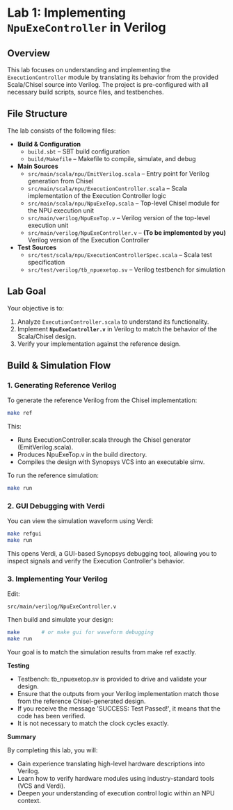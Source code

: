 
# Lab 1: Implementing `NpuExeController` in Verilog

## Overview
This lab focuses on understanding and implementing the `ExecutionController` module by translating its behavior from the provided Scala/Chisel source into Verilog. The project is pre-configured with all necessary build scripts, source files, and testbenches.

## File Structure
The lab consists of the following files:

- **Build & Configuration**
  - `build.sbt` – SBT build configuration
  - `build/Makefile` – Makefile to compile, simulate, and debug
- **Main Sources**
  - `src/main/scala/npu/EmitVerilog.scala` – Entry point for Verilog generation from Chisel
  - `src/main/scala/npu/ExecutionController.scala` – Scala implementation of the Execution Controller logic
  - `src/main/scala/npu/NpuExeTop.scala` – Top-level Chisel module for the NPU execution unit
  - `src/main/verilog/NpuExeTop.v` – Verilog version of the top-level execution unit
  - `src/main/verilog/NpuExeController.v` – **(To be implemented by you)** Verilog version of the Execution Controller
- **Test Sources**
  - `src/test/scala/npu/ExecutionControllerSpec.scala` – Scala test specification
  - `src/test/verilog/tb_npuexetop.sv` – Verilog testbench for simulation

## Lab Goal
Your objective is to:
1. Analyze `ExecutionController.scala` to understand its functionality.
2. Implement **`NpuExeController.v`** in Verilog to match the behavior of the Scala/Chisel design.
3. Verify your implementation against the reference design.

## Build & Simulation Flow

### 1. Generating Reference Verilog
To generate the reference Verilog from the Chisel implementation:
```bash
make ref
```
This:

* Runs ExecutionController.scala through the Chisel generator (EmitVerilog.scala).
* Produces NpuExeTop.v in the build directory.
* Compiles the design with Synopsys VCS into an executable simv.

To run the reference simulation:
```bash 
make run
```

### 2. GUI Debugging with Verdi
You can view the simulation waveform using Verdi:
```bash
make refgui
make run
```
This opens Verdi, a GUI-based Synopsys debugging tool, allowing you to inspect signals and verify the Execution Controller's behavior.


### 3. Implementing Your Verilog
Edit:
```
src/main/verilog/NpuExeController.v
```

Then build and simulate your design:
```bash
make       # or make gui for waveform debugging
make run
```
Your goal is to match the simulation results from make ref exactly.

**Testing**

* Testbench: tb_npuexetop.sv is provided to drive and validate your design.
* Ensure that the outputs from your Verilog implementation match those from the reference Chisel-generated design.
* If you receive the message 'SUCCESS: Test Passed!', it means that the code has been verified.
* It is not necessary to match the clock cycles exactly.

**Summary**

By completing this lab, you will:
* Gain experience translating high-level hardware descriptions into Verilog.
* Learn how to verify hardware modules using industry-standard tools (VCS and Verdi).
* Deepen your understanding of execution control logic within an NPU context.





